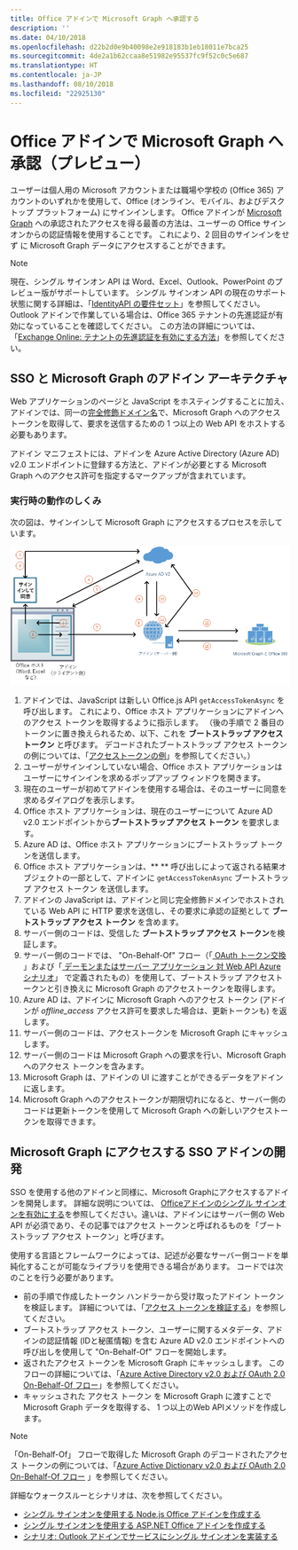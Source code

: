 ```yaml
---
title: Office アドインで Microsoft Graph へ承認する
description: ''
ms.date: 04/10/2018
ms.openlocfilehash: d22b2d0e9b40098e2e918183b1eb18011e7bca25
ms.sourcegitcommit: 4de2a1b62ccaa8e51982e95537fc9f52c0c5e687
ms.translationtype: HT
ms.contentlocale: ja-JP
ms.lasthandoff: 08/10/2018
ms.locfileid: "22925130"
---
```

# <a name="authorize-to-microsoft-graph-in-your-office-add-in-preview"></a>Office アドインで  Microsoft Graph へ承認（プレビュー）

ユーザーは個人用の Microsoft アカウントまたは職場や学校の (Office 365) アカウントのいずれかを使用して、Office (オンライン、モバイル、およびデスクトップ プラットフォーム) にサインインします。 Office アドインが [Microsoft Graph](https://developer.microsoft.com/graph/docs) への承認されたアクセスを得る最善の方法は、ユーザーの Office サインオンからの認証情報を使用することです。 これにより、2 回目のサインインをせず に Microsoft Graph データにアクセスすることができます。 

> [!NOTE]
> 現在、シングル サインオン API は Word、Excel、Outlook、PowerPoint のプレビュー版がサポートしています。 シングル サインオン API の現在のサポート状態に関する詳細は、「[IdentityAPI の要件セット](https://dev.office.com/reference/add-ins/requirement-sets/identity-api-requirement-sets)」を参照してください。
> Outlook アドインで作業している場合は、Office 365 テナントの先進認証が有効になっていることを確認してください。 この方法の詳細については、「[Exchange Online: テナントの先進認証を有効にする方法](https://social.technet.microsoft.com/wiki/contents/articles/32711.exchange-online-how-to-enable-your-tenant-for-modern-authentication.aspx)」を参照してください。

## <a name="add-in-architecture-for-sso-and-microsoft-graph"></a>SSO と Microsoft Graph のアドイン アーキテクチャ

Web アプリケーションのページと JavaScript をホスティングすることに加え、アドインでは、同一の[完全修飾ドメイン名](https://msdn.microsoft.com/library/windows/desktop/ms682135.aspx#_dns_fully_qualified_domain_name_fqdn__gly)で、Microsoft Graph へのアクセス トークンを取得して、要求を送信するための 1 つ以上の Web API をホストする必要もあります。

アドイン マニフェストには、アドインを Azure Active Directory (Azure AD) v2.0 エンドポイントに登録する方法と、アドインが必要とする Microsoft Graph へのアクセス許可を指定するマークアップが含まれています。

### <a name="how-it-works-at-runtime"></a>実行時の動作のしくみ

次の図は、サインインして Microsoft Graph にアクセスするプロセスを示しています。

![SSO プロセスを示す図](../images/sso-access-to-microsoft-graph.png)

1. アドインでは、JavaScript は新しい Office.js API `getAccessTokenAsync` を呼び出します。 これにより、Office ホスト アプリケーションにアドインへのアクセス トークンを取得するように指示します。 （後の手順で 2 番目のトークンに置き換えられるため、以下、これを **ブートストラップ アクセス トークン** と呼びます。 デコードされたブートストラップ アクセス トークンの例については、「[アクセストークンの例](sso-in-office-add-ins.md#example-access-token)」を参照してください。）
1. ユーザーがサインインしていない場合、Office ホスト アプリケーションはユーザーにサインインを求めるポップアップ ウィンドウを開きます。
1. 現在のユーザーが初めてアドインを使用する場合は、そのユーザーに同意を求めるダイアログを表示します。
1. Office ホスト アプリケーションは、現在のユーザーについて Azure AD v2.0 エンドポイントから**ブートストラップ アクセス トークン** を要求します。
1. Azure AD は、Office ホスト アプリケーションにブートストラップ トークンを送信します。
1. Office ホスト アプリケーションは、** **  呼び出しによって返される結果オブジェクトの一部として、アドインに `getAccessTokenAsync` ブートストラップ アクセス トークン を送信します。
1. アドインの JavaScript は、アドインと同じ完全修飾ドメインでホストされている Web API に HTTP 要求を送信し、その要求に承認の証拠として **ブートストラップ アクセス トークン** を含めます。  
1. サーバー側のコードは、受信した **ブートストラップ アクセス トークン**を検証します。
1. サーバー側のコードでは、 "On-Behalf-Of" フロー（「[ OAuth トークン交換](https://tools.ietf.org/html/draft-ietf-oauth-token-exchange-02) 」および「[ デーモンまたはサーバー アプリケーション 対 Web API Azure シナリオ](https://docs.microsoft.com/azure/active-directory/develop/active-directory-authentication-scenarios#daemon-or-server-application-to-web-api)」 で定義されたもの）を使用して、ブートストラップ アクセストークンと引き換えに Microsoft Graph のアクセストークンを取得します。
1. Azure AD は、アドインに Microsoft Graph へのアクセス トークン (アドインが *offline_access* アクセス許可を要求した場合は、更新トークンも) を返します。
1. サーバー側のコードは、アクセストークンを Microsoft Graph にキャッシュします。
1. サーバー側のコードは Microsoft Graph への要求を行い、Microsoft Graph へのアクセス トークンを含みます。
1. Microsoft Graph は、アドインの UI に渡すことができるデータをアドインに返します。
1. Microsoft Graph へのアクセストークンが期限切れになると、サーバー側のコードは更新トークンを使用して Microsoft Graph への新しいアクセストークンを取得できます。

## <a name="develop-an-sso-add-in-that-accesses-microsoft-graph"></a>Microsoft Graph にアクセスする SSO アドインの開発

SSO を使用する他のアドインと同様に、Microsoft Graphにアクセスするアドインを開発します。 詳細な説明については、 [Officeアドインのシングル サインオンを有効にする](https://docs.microsoft.com/office/dev/add-ins/develop/sso-in-office-add-ins)を参照してください。違いは、アドインにはサーバー側の Web API が必須であり、その記事ではアクセス トークンと呼ばれるものを「ブートストラップ アクセス トークン」と呼びます。 

使用する言語とフレームワークによっては、記述が必要なサーバー側コードを単純化することが可能なライブラリを使用できる場合があります。 コードでは次のことを行う必要があります。

* 前の手順で作成したトークン ハンドラーから受け取ったアドイン トークンを検証します。 詳細については、「[アクセス トークンを検証する](sso-in-office-add-ins.md#validate-the-access-token)」を参照してください。 
* ブートストラップ アクセス トークン、ユーザーに関するメタデータ、アドインの認証情報 (IDと秘匿情報) を含む Azure AD v2.0 エンドポイントへの呼び出しを使用して "On-Behalf-Of" フローを開始します。
* 返されたアクセス トークンを Microsoft Graph にキャッシュします。 このフローの詳細については、「[Azure Active Directory v2.0 および OAuth 2.0 On-Behalf-Of フロー](https://docs.microsoft.com/azure/active-directory/develop/active-directory-v2-protocols-oauth-on-behalf-of)」を参照してください。
* キャッシュされた アクセス トークン を Microsoft Graph に渡すことで Microsoft Graph データを取得する、 1 つ以上のWeb APIメソッドを作成します。

> [!NOTE]
> 「On-Behalf-Of」 フローで取得した Microsoft Graph のデコードされたアクセス トークンの例については、「[Azure Active Dictionary v2.0 および OAuth 2.0 On-Behalf-Of フロー](https://docs.microsoft.com/azure/active-directory/develop/active-directory-v2-protocols-oauth-on-behalf-of) 」を参照してください。

詳細なウォークスルーとシナリオは、次を参照してください。

* [シングル サインオンを使用する Node.js Office アドインを作成する](create-sso-office-add-ins-nodejs.md)
* [シングル サインオンを使用する ASP.NET Office アドインを作成する](create-sso-office-add-ins-aspnet.md)
* [シナリオ: Outlook アドインでサービスにシングル サインオンを実装する](https://docs.microsoft.com/outlook/add-ins/implement-sso-in-outlook-add-in)



